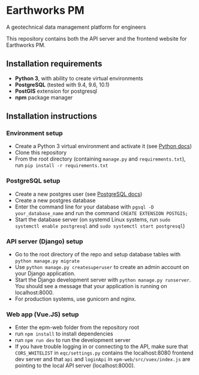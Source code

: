 # Earthworks PM
A geotechnical data management platform for engineers

This repository contains both the API server and the frontend website for Earthworks PM.

## Installation requirements
* **Python 3**, with ability to create virtual environments
* **PostgreSQL** (tested with 9.4, 9.6, 10.1)
* **PostGIS** extension for postgresql
* **npm** package manager

## Installation instructions
### Environment setup
* Create a Python 3 virtual environment and activate it (see [Python docs](https://docs.python.org/3/library/venv.html))
* Clone this repository
* From the root directory (containing ```manage.py``` and ```requirements.txt```), run ```pip install -r requirements.txt``` 
### PostgreSQL setup
* Create a new postgres user (see [PostgreSQL docs](https://www.postgresql.org/docs/9.1/static/sql-createrole.html)) 
* Create a new postgres database
* Enter the command line for your database with ```pgsql -D your_database_name``` and run the command ```CREATE EXTENSION POSTGIS;```
* Start the database server (on systemd Linux systems, run ```sudo systemctl enable postgresql``` and ```sudo systemctl start postgresql```)
### API server (Django) setup
* Go to the root directory of the repo and setup database tables with ```python manage.py migrate```
* Use ```python manage.py createsuperuser``` to create an admin account on your Django application.
* Start the Django development server with ```python manage.py runserver```. You should see a message that your application is running on localhost:8000.
* For production systems, use gunicorn and nginx.
### Web app (Vue.JS) setup
* Enter the epm-web folder from the repository root
* run ```npm install``` to install dependencies
* run ```npm run dev``` to run the development server
* If you have trouble logging in or connecting to the API, make sure that ```CORS_WHITELIST``` in ```eqc/settings.py``` contains the localhost:8080 frontend dev server and that ```api``` and ```loginApi``` in ```epm-web/src/vuex/index.js``` are pointing to the local API server (localhost:8000).

